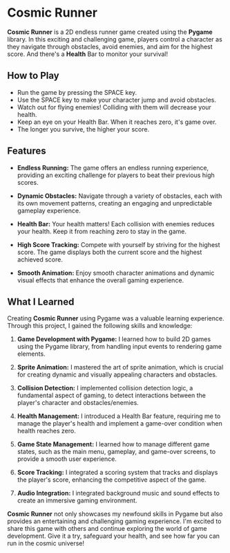 # Cosmic Runner

**Cosmic Runner** is a 2D endless runner game created using the **Pygame** library. In this exciting and challenging game, players control a character as they navigate through obstacles, avoid enemies, and aim for the highest score. And there's a **Health** Bar to monitor your survival!

## How to Play
- Run the game by pressing the SPACE key.
- Use the SPACE key to make your character jump and avoid obstacles.
- Watch out for flying enemies! Colliding with them will decrease your health.
- Keep an eye on your Health Bar. When it reaches zero, it's game over.
- The longer you survive, the higher your score.

## Features
- **Endless Running:** The game offers an endless running experience, providing an exciting challenge for players to beat their previous high scores.

- **Dynamic Obstacles:** Navigate through a variety of obstacles, each with its own movement patterns, creating an engaging and unpredictable gameplay experience.
  
- **Health Bar:** Your health matters! Each collision with enemies reduces your health. Keep it from reaching zero to stay in the game.

- **High Score Tracking:** Compete with yourself by striving for the highest score. The game displays both the current score and the highest achieved score.

- **Smooth Animation:** Enjoy smooth character animations and dynamic visual effects that enhance the overall gaming experience.

## What I Learned
Creating **Cosmic Runner** using Pygame was a valuable learning experience. Through this project, I gained the following skills and knowledge:

1. **Game Development with Pygame:** I learned how to build 2D games using the Pygame library, from handling input events to rendering game elements.

2. **Sprite Animation:** I mastered the art of sprite animation, which is crucial for creating dynamic and visually appealing characters and obstacles.

3. **Collision Detection:** I implemented collision detection logic, a fundamental aspect of gaming, to detect interactions between the player's character and obstacles/enemies.
   
4. **Health Management:** I introduced a Health Bar feature, requiring me to manage the player's health and implement a game-over condition when health reaches zero.

5. **Game State Management:** I learned how to manage different game states, such as the main menu, gameplay, and game-over screens, to provide a smooth user experience.

6. **Score Tracking:** I integrated a scoring system that tracks and displays the player's score, enhancing the competitive aspect of the game.

7. **Audio Integration:** I integrated background music and sound effects to create an immersive gaming environment.

**Cosmic Runner** not only showcases my newfound skills in Pygame but also provides an entertaining and challenging gaming experience. I'm excited to share this game with others and continue exploring the world of game development. Give it a try, safeguard your health, and see how far you can run in the cosmic universe!
